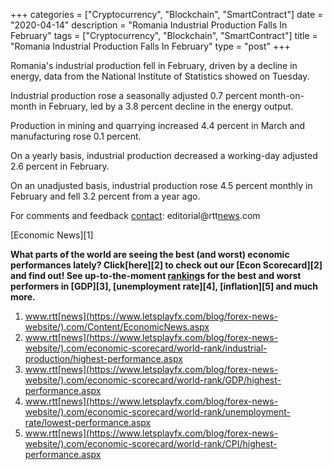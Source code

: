 +++
categories = ["Cryptocurrency", "Blockchain", "SmartContract"]
date = "2020-04-14"
description = "Romania Industrial Production Falls In February"
tags = ["Cryptocurrency", "Blockchain", "SmartContract"]
title = "Romania Industrial Production Falls In February"
type = "post"
+++

Romania's industrial production fell in February, driven by a decline in
energy, data from the National Institute of Statistics showed on
Tuesday.

Industrial production rose a seasonally adjusted 0.7 percent month-on-
month in February, led by a 3.8 percent decline in the energy output.

Production in mining and quarrying increased 4.4 percent in March and
manufacturing rose 0.1 percent.

On a yearly basis, industrial production decreased a working-day
adjusted 2.6 percent in February.

On an unadjusted basis, industrial production rose 4.5 percent monthly
in February and fell 3.2 percent from a year ago.

For comments and feedback [contact](https://www.playgroundfx.com/contact/): editorial@rtt[news](https://www.letsplayfx.com/blog/forex-news-website/).com

[Economic News][1]

 **What parts of the world are seeing the best (and worst) economic
performances lately? Click[here][2] to check out our [Econ Scorecard][2]
and find out! See up-to-the-moment [ranking](https://www.playgroundfx.com/blog/crypto-exchange-ranking/)s for the best and worst
performers in [GDP][3], [unemployment rate][4], [inflation][5] and much
more.**

   1. www.rtt[news](https://www.letsplayfx.com/blog/forex-news-website/).com/Content/EconomicNews.aspx
   2. www.rtt[news](https://www.letsplayfx.com/blog/forex-news-website/).com/economic-scorecard/world-rank/industrial-production/highest-performance.aspx
   3. www.rtt[news](https://www.letsplayfx.com/blog/forex-news-website/).com/economic-scorecard/world-rank/GDP/highest-performance.aspx
   4. www.rtt[news](https://www.letsplayfx.com/blog/forex-news-website/).com/economic-scorecard/world-rank/unemployment-rate/lowest-performance.aspx
   5. www.rtt[news](https://www.letsplayfx.com/blog/forex-news-website/).com/economic-scorecard/world-rank/CPI/highest-performance.aspx